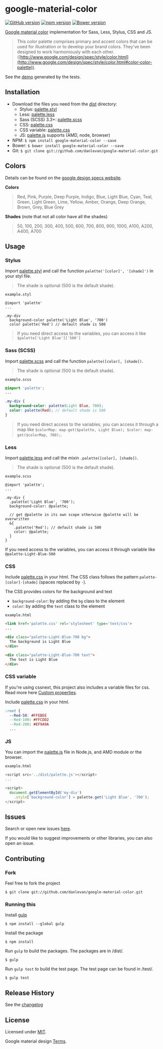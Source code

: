 # google-material-color

[![GitHub version](https://badge.fury.io/gh/danlevan%2Fgoogle-material-color.svg)](http://badge.fury.io/gh/danlevan%2Fgoogle-material-color)
[![npm version](https://badge.fury.io/js/google-material-color.svg)](http://badge.fury.io/js/google-material-color) [![Bower version](https://badge.fury.io/bo/google-material-color.svg)](http://badge.fury.io/bo/google-material-color)

[Google material color](http://www.google.com/design/spec/style/color.html#color-color-palette) implementation for Sass, Less, Stylus, CSS and JS.

> This color palette comprises primary and accent colors that can be used for illustration or to develop your brand colors. They’ve been designed to work harmoniously with each other.
([http://www.google.com/design/spec/style/color.html](http://www.google.com/design/spec/style/color.html#color-color-palette)).

See the [demo](http://danlevan.github.io/google-material-color/test/) generated by the tests.

## Installation

* Download the files you need from the [dist](dist) directory:
  * Stylus:  [palette.styl](http://danlevan.github.io/google-material-color/dist/palette.styl)
  * Less:  [palette.less](http://danlevan.github.io/google-material-color/dist/palette.less)
  * Sass (SCSS) 3.3+:  [palette.scss](http://danlevan.github.io/google-material-color/dist/palette.scss)
  * CSS:  [palette.css](http://danlevan.github.io/google-material-color/dist/palette.css)
  * CSS variable:  [palette.css](http://danlevan.github.io/google-material-color/dist/palette-var.css)
  * JS:  [palette.js](http://danlevan.github.io/google-material-color/dist/palette.js) supports (AMD, node, browser)
* NPM: `$ npm install google-material-color --save`
* Bower: `$ bower install google-material-color --save`
* Git: `$ git clone git://github.com/danlevan/google-material-color.git`

## Colors

Details can be found on the [google design specs website](http://www.google.com/design/spec/style/color.html#color-color-palette).

**Colors**
> Red, Pink, Purple, Deep Purple, Indigo, Blue, Light Blue, Cyan, Teal, Green, Light Green, Lime, Yellow, Amber, Orange, Deep Orange, Brown, Grey, Blue Grey

**Shades** (note that not all color have all the shades)
> 50, 100, 200, 300, 400, 500, 600, 700, 800, 900, 1000, A100, A200, A400, A700


## Usage

### Stylus

Import [palette.styl](http://danlevan.github.io/google-material-color/dist/palette.styl) and call the function `palette('[color]', '[shade]')` in your styl file.

> The shade is optional (500 is the default shade).

`example.styl`

```stylus
@import 'palette'
...

.my-div
  background-color palette('Light Blue', '700')
  color palette('Red') // default shade is 500
```

> If you need direct access to the variables, you can access it like `$palette['Light Blue']['500']`

### Sass (SCSS)

Import [palette.scss](http://danlevan.github.io/google-material-color/dist/palette.scss) and call the function `palette([color], [shade])`.

> The shade is optional (500 is the default shade).

`example.scss`

```scss
@import 'palette';
...

.my-div {
  background-color: palette(Light Blue, 700);
  color: palette(Red); // default shade is 500
}
```

> If you need direct access to the variables, you can access it through a map like `$colorMap: map-get($palette, Light Blue); $color: map-get($colorMap, 700);`.

### Less

Import [palette.less](http://danlevan.github.io/google-material-color/dist/palette.less) and call the mixin `.palette([color], [shade])`.

> The shade is optional (500 is the default shade).

`example.scss`

```less
@import 'palette';
...

.my-div {
  .palette('Light Blue', '700');
  background-color: @palette;

  // get @palette in its own scope otherwise @palette will be overwritten
  &{
    .palette('Red'); // default shade is 500
    color: @palette;
  }
}

```

If you need access to the variables, you can access it through variable like `@palette-Light-Blue-500`


### CSS

Include [palette.css](http://danlevan.github.io/google-material-color/dist/palette.css) in your html. The CSS class follows the pattern `palette-[color]-[shade]` (spaces replaced by `-`).

The CSS provides colors for the background and text
* `background-color`: by adding the `bg` class to the element
* `color`: by adding the `text` class to the element

`example.html`

```html
<link href='palette.css' rel='stylesheet' type='text/css'>
...

<div class="palette-Light-Blue-700 bg">
  The background is Light Blue
</div>

<div class="palette-Light-Blue-700 text">
  The text is Light Blue
</div>
```

### CSS variable

If you're using cssnext, this project also includes a variable files for css. Read more here [Custom properties](http://cssnext.io/features/#custom-properties-var).

Include [palette.css](http://danlevan.github.io/google-material-color/dist/palette-var.css) in your html.
```css
:root {
  --Red-50: #FFEBEE
  --Red-100: #FFCDD2
  --Red-200: #EF9A9A
  ...
```

### JS

You can import the [palette.js](http://danlevan.github.io/google-material-color/dist/palette.js) file in Node.js, and AMD module or the browser.

`example.html`

```javascript
<script src='../dist/palette.js'></script>
...

<script>
  document.getElementById('my-div')
    .style['background-color'] = palette.get('Light Blue', '700');
</script>
```


## Issues

Search or open new issues [here][issues].

If you would like to suggest improvements or other libraries, you can also open an issue.

## Contributing

### Fork

Feel free to fork the project

    $ git clone git://github.com/danlevan/google-material-color.git

### Running this

Install [gulp](http://gulpjs.com/)

    $ npm install --global gulp

Install the package

    $ npm install

Run `gulp` to build the packages. The packages are in /dist/.

    $ gulp

Run `gulp test` to build the test page. The test page can be found in /test/.

    $ gulp test

## Release History
See the [changelog](CHANGELOG.md)

## License

Licensed under [MIT](LICENSE).

Google material design [Terms](http://www.google.com/design/spec/style/color.html).


[issues]: https://github.com/danlevan/google-material-color/issues "GitHub Issues for Less.js"
[download]: https://github.com/less/less.js/zipball/master "Download Less.js"
